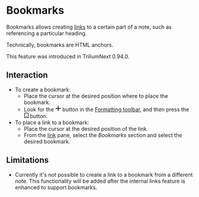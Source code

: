 # Bookmarks
Bookmarks allows creating [links](Links.md) to a certain part of a note, such as referencing a particular heading.

Technically, bookmarks are HTML anchors.

This feature was introduced in TriliumNext 0.94.0.

## Interaction

*   To create a bookmark:
    *   Place the cursor at the desired position where to place the bookmark.
    *   Look for the <img src="Bookmarks_plus.png" width="15" height="16"> button in the <a class="reference-link" href="Formatting%20toolbar.md">Formatting toolbar</a>, and then press the <img src="1_Bookmarks_plus.png" width="12" height="15"> button.
*   To place a link to a bookmark:
    *   Place the cursor at the desired position of the link.
    *   From the [link](Links.md) pane, select the _Bookmarks_ section and select the desired bookmark.

## Limitations

*   Currently it's not possible to create a link to a bookmark from a different note. This functionality will be added after the internal links feature is enhanced to support bookmarks.